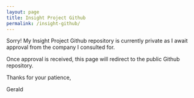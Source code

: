 ```yaml
---
layout: page
title: Insight Project Github
permalink: /insight-github/
---
```


Sorry! My Insight Project Github repository is currently private as I await approval from the company I consulted for.

Once approval is received, this page will redirect to the public Github repository.

Thanks for your patience, 

Gerald
